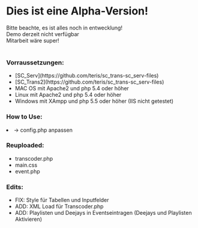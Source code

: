 <h1>Dies ist eine Alpha-Version!</h1>
Bitte beachte, es ist alles noch in entwecklung!<br>
Demo derzeit nicht verfügbar<br>
Mitarbeit wäre super!<br>
<br>
<h3>Vorraussetzungen:</h3>
<ul>
<li>[SC_Serv](https://github.com/teris/sc_trans-sc_serv-files)</li>
<li>[SC_Trans2](https://github.com/teris/sc_trans-sc_serv-files)</li>
<li>MAC OS mit Apache2 und php 5.4 oder höher</li>
<li>Linux mit Apache2 und php 5.4 oder höher</li>
<li>Windows mit XAmpp und php 5.5 oder höher (IIS nicht getestet)</li>
</ul>
<h3>How to Use:</h3>
<li>-> config.php anpassen</li>

<h3>Reuploaded:</h3>
<ul>
<li>transcoder.php</li>
<li>main.css</li>
<li>event.php</li>
</ul>
<h3>Edits:</h3>
<ul>
<li>FIX: Style für Tabellen und Inputfelder</li>
<li>ADD: XML Load für Transcoder.php</li>
<li>ADD: Playlisten und Deejays in Eventseintragen (Deejays und Playlisten Aktivieren)</li>
</ul>
